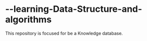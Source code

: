 # --learning-Data-Structure-and-algorithms
This repository is focused for be a Knowledge database. 
